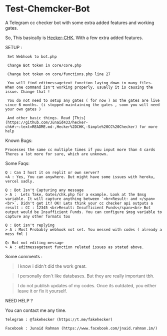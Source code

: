 # Test-Chemcker-Bot
A Telegram cc checker bot with some extra added features and working gates. 

So, This basically is [Hecker-CHK.](https://github.com/Junaid433/hecker-chk) With a few extra added features.

SETUP : 
```
 Set Webhook to bot.php

 Change Bot token in core/core.php 

 Change bot token on core/functions.php line 27

 You will find editmessagetext function laying down in many files. When one command isn't working properly, usually it is causing the issue. Change that !

 You do not need to setup any gates ( for now ) as the gates are live since 6 months. (i stopped maintaining the gates , soon you will need  your own gates )

 And other basic things. Read [This](https://github.com/Junaid433/hecker-chk#:~:text=README.md-,Hecker%2DCHK,-Simple%20CC%20Checker) for more help
 ```
 Known Bugs: 
 
 ```
 Processes the same cc multiple times if you input more than 4 cards
 Theres a lot more for sure, which are unknown.
 ```
Some Faqs:

```
Q : Can I host it on replit or own server?
>A : Yes, You can anywhere. But might have some issues with heroku, vercel sadly.

Q : Bot Isn't Capturing any message
> A :  Lets Take, Gates/chk.php for a example. Look at the $msg variable. It will capture anything between `<br>Result: and </span><br>`. Didn't get it? OK! Lets think your cc checker api outputs a result : CC : 12345 <br>Result: Insufficient Funds</span><br> Bot output would be Insufficient Funds. You can configure $msg variable to capture any other formats too

Q : Bot isn't replying
> A : Most Probably webhook not set. You messed with codes ( already a mess fml )

Q: Bot not editing message
> A : editmessagetext function related issues as stated above.
```
Some comments :

> I know i didn't did the work great.

> I personally don't like databases. But they are really important tbh.

> I do not publish updates of my codes. Once its outdated, you either leave it or fix it yourself.

NEED HELP ?  

You can contact me any time.

    Telegram : @fakehecker (https://t.me/fakehecker)

    Facebook : Junaid Rahman (https://www.facebook.com/jnaid.rahman.im/)



